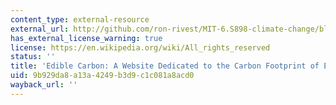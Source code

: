 ```yaml
---
content_type: external-resource
external_url: http://github.com/ron-rivest/MIT-6.S898-climate-change/blob/master/resource_files/2019_student_projects/Xiang_project.pdf
has_external_license_warning: true
license: https://en.wikipedia.org/wiki/All_rights_reserved
status: ''
title: 'Edible Carbon: A Website Dedicated to the Carbon Footprint of Eating'
uid: 9b929da8-a13a-4249-b3d9-c1c081a8acd0
wayback_url: ''
---
```

